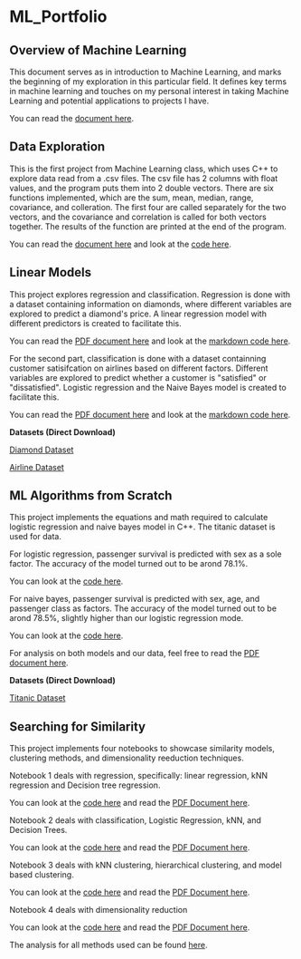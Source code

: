 # ML_Portfolio

## Overview of Machine Learning

This document serves as in introduction to Machine Learning, and marks the beginning of my exploration in this particular field. It defines key terms in machine learning and touches on my personal interest in taking Machine Learning and potential applications to projects I have.

You can read the [document here](ml_overview.pdf).

## Data Exploration

This is the first project from Machine Learning class, which uses C++ to explore data read from a .csv files. The csv file has 2 columns with float values, and the program puts them into 2 double vectors. There are six functions implemented, which are the sum, mean, median, range, covariance, and colleration. The first four are called separately for the two vectors, and the covariance and correlation is called for both vectors together. The results of the function are printed at the end of the program.

You can read the [document here](https://github.com/meintgl/ML_Portfolio/blob/main/Data%20Exploration/dataExploration.pdf) and look at the [code here](https://github.com/meintgl/ML_Portfolio/blob/main/Data%20Exploration/dataExploration.cpp).

## Linear Models
This project explores regression and classification. Regression is done with a dataset containing information on diamonds, where different variables are explored to predict a diamond's price. A linear regression model with different predictors is created to facilitate this.

You can read the [PDF document here](https://github.com/meintgl/ML_Portfolio/blob/main/Linear%20Model%20Project/Regression.pdf) and look at the [markdown code here](https://github.com/meintgl/ML_Portfolio/blob/main/Linear%20Model%20Project/Regression.Rmd).

For the second part, classification is done with a dataset containning customer satisifcation on airlines based on different factors. Different variables are explored to predict whether a customer is "satisfied" or "dissatisfied". Logistic regression and the Naive Bayes model is created to facilitate this.

You can read the [PDF document here](https://github.com/meintgl/ML_Portfolio/blob/main/Linear%20Model%20Project/Classification.pdf) and look at the [markdown code here](https://github.com/meintgl/ML_Portfolio/blob/main/Linear%20Model%20Project/Classification.Rmd).

**Datasets (Direct Download)**

[Diamond Dataset](https://github.com/meintgl/ML_Portfolio/blob/main/Linear%20Model%20Project/diamonds.csv)

[Airline Dataset](https://github.com/meintgl/ML_Portfolio/blob/main/Linear%20Model%20Project/Invistico_Airline.csv)


## ML Algorithms from Scratch
This project implements the equations and math required to calculate logistic regression and naive bayes model in C++. The titanic dataset is used for data.

For logistic regression, passenger survival is predicted with sex as a sole factor. The accuracy of the model turned out to be arond 78.1%.

You can look at the [code here](https://github.com/meintgl/ML_Portfolio/blob/main/ML%20Algorithms%20from%20Scratch/logisticRegression.cpp).

For naive bayes, passenger survival is predicted with sex, age, and passenger class as factors. The accuracy of the model turned out to be arond 78.5%, slightly higher than our logistic regression mode.

You can look at the [code here](https://github.com/meintgl/ML_Portfolio/blob/main/ML%20Algorithms%20from%20Scratch/naiveBayes.cpp).

For analysis on both models and our data, feel free to read the [PDF document here](https://github.com/meintgl/ML_Portfolio/blob/main/ML%20Algorithms%20from%20Scratch/ML%20Algorithms%20from%20Scratch.pdf).

**Datasets (Direct Download)**

[Titanic Dataset](https://github.com/meintgl/ML_Portfolio/blob/main/ML%20Algorithms%20from%20Scratch/titanic_project.csv)

## Searching for Similarity

This project implements four notebooks to showcase similarity models, clustering methods, and dimensionality reeduction techniques.

Notebook 1 deals with regression, specifically: linear regression, kNN regression and Decision tree regression.

You can look at the [code here](https://github.com/meintgl/ML_Portfolio/blob/main/Searching%20by%20Similarity/Regression.Rmd) and read the [PDF Document here](https://github.com/meintgl/ML_Portfolio/blob/main/Searching%20by%20Similarity/Regression.pdf).

Notebook 2 deals with classification, Logistic Regression, kNN, and Decision Trees.

You can look at the [code here](https://github.com/meintgl/ML_Portfolio/blob/main/Searching%20by%20Similarity/Classification.Rmd) and read the [PDF Document here](https://github.com/meintgl/ML_Portfolio/blob/main/Searching%20by%20Similarity/pfc4_Classification.pdf).

Notebook 3 deals with kNN clustering, hierarchical clustering, and model based clustering.

You can look at the [code here](https://github.com/meintgl/ML_Portfolio/blob/main/Searching%20by%20Similarity/Clustering.Rmd) and read the [PDF Document here](https://github.com/meintgl/ML_Portfolio/blob/main/Searching%20by%20Similarity/Clustering.pdf).

Notebook 4 deals with dimensionality reduction

You can look at the [code here](https://github.com/meintgl/ML_Portfolio/blob/main/Searching%20by%20Similarity/Dimensionality_Reduction.Rmd) and read the [PDF Document here](https://github.com/meintgl/ML_Portfolio/blob/main/Searching%20by%20Similarity/Dimensionality_Reduction.pdf).

The analysis for all methods used can be found [here](https://github.com/meintgl/ML_Portfolio/blob/main/Searching%20by%20Similarity/Searching%20for%20Similarity.pdf).
